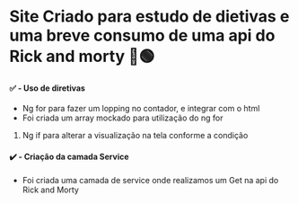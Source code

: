 # Site Criado para estudo de dietivas e uma breve consumo de uma api do Rick and morty 📖🟢


 #### ✅ - Uso de diretivas
 * Ng for para fazer um lopping no contador, e integrar com o html
 * Foi criada um array mockado para utilização do ng for
 1. Ng if para alterar a visualização na tela conforme a condição
 
 
 
 #### ✔️ - Criação da camada Service
  * Foi criada uma camada de service onde realizamos um Get na api do Rick and Morty
 
